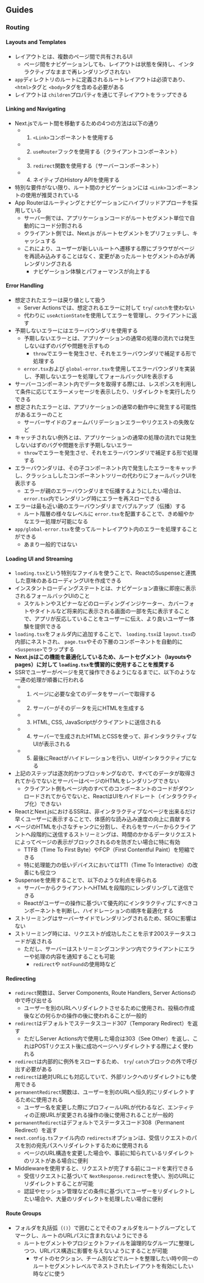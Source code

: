## Guides
### Routing
#### Layouts and Templates
- レイアウトとは、複数のページ間で共有されるUI
	- ページ間をナビゲーションしても、レイアウトは状態を保持し、インタラクティブなままで再レンダリングされない
- `app`ディレクトリのルートに定義されるルートレイアウトは必須であり、 `<html>`タグと `<body>`タグを含める必要がある
- レイアウトは `children`プロパティを通じて子レイアウトをラップできる

#### Linking and Navigating
- Next.jsでルート間を移動するための4つの方法は以下の通り
	- 1. `<Link>`コンポーネントを使用する
	- 2. `useRouter`フックを使用する（クライアントコンポーネント）
	- 3. `redirect`関数を使用する（サーバーコンポーネント）
	- 4. ネイティブのHistory APIを使用する
- 特別な要件がない限り、ルート間のナビゲーションには `<Link>`コンポーネントの使用が推奨されている
- App Routerはルーティングとナビゲーションにハイブリッドアプローチを採用している
	- サーバー側では、アプリケーションコードがルートセグメント単位で自動的にコード分割される
	- クライアント側では、Next.js がルートセグメントをプリフェッチし、キャッシュする
	- これにより、ユーザーが新しいルートへ遷移する際にブラウザがページを再読み込みすることはなく、変更があったルートセグメントのみが再レンダリングされる
		- ナビゲーション体験とパフォーマンスが向上する

#### Error Handling
- 想定されたエラーは戻り値として扱う
	- Server Actionsでは、想定されるエラーに対して `try`/ `catch`を使わない
	- 代わりに `useActionState`を使用してエラーを管理し、クライアントに返す
- 予期しないエラーにはエラーバウンダリを使用する
	- 予期しないエラーとは、アプリケーションの通常の処理の流れでは発生しないはずのバグや問題を示すもの
		- `throw`でエラーを発生させ、それをエラーバウンダリで補足する形で処理する
	- `error.tsx`および `global-error.tsx`を使用してエラーバウンダリを実装し、予期しないエラーを処理してフォールバックUIを表示する
- サーバーコンポーネント内でデータを取得する際には、レスポンスを利用して条件に応じてエラーメッセージを表示したり、リダイレクトを実行したりできる
- 想定されたエラーとは、アプリケーションの通常の動作中に発生する可能性があるエラーのこと
	- サーバーサイドのフォームバリデーションエラーやリクエストの失敗など
- キャッチされない例外とは、アプリケーションの通常の処理の流れでは発生しないはずのバグや問題を示す予期しないエラー
	- `throw`でエラーを発生させ、それをエラーバウンダリで補足する形で処理する
- エラーバウンダリは、その子コンポーネント内で発生したエラーをキャッチし、クラッシュししたコンポーネントツリーの代わりにフォールバックUIを表示する
	- エラーが親のエラーバウンダリまで伝播するようにしたい場合は、 `error.tsx`内でレンダリング時にエラーを再スローできる
- エラーは最も近い親のエラーバウンダリまでバブルアップ（伝播）する
	- ルート階層の様々なレベルに `error.tsx`を配置することで、きめ細やかなエラー処理が可能になる
- `app/global-error.tsx`を使ってルートレイアウト内のエラーを処理することができる
	- あまり一般的ではない

#### Loading UI and Streaming
- `loading.tsx`という特別なファイルを使うことで、ReactのSuspenseと連携した意味のあるローディングUIを作成できる
- インスタントローディングステートとは、ナビゲーション直後に即座に表示されるフォールバックUIのこと
	- スケルトンやスピナーなどのローディングインジケーター、カバーフォトやタイトルなど将来的に表示される画面の一部を先に表示することで、アプリが反応していることをユーザーに伝え、より良いユーザー体験を提供できる
- `loading.tsx`をフォルダ内に追加することで、 `loading.tsx`は `layout.tsx`の内部にネストされ、 `page.tsx`やその下層のコンポーネントを自動的に `<Suspense>`でラップする
- **Next.jsはこの機能を最適化しているため、ルートセグメント（layoutsやpages）に対して `loading.tsx`を慣習的に使用することを推奨する**
- SSRでユーザーがページを見て操作できるようになるまでに、以下のような一連の処理が順番に行われる
	- 1. ページに必要な全てのデータをサーバーで取得する
	- 2. サーバーがそのデータを元にHTMLを生成する
	- 3. HTML, CSS, JavaScriptがクライアントに送信される
	- 4. サーバーで生成されたHTMLとCSSを使って、非インタラクティブなUIが表示される
	- 5. 最後にReactがハイドレーションを行い、UIがインタラクティブになる
- 上記のステップは逐次的かつブロッキングなので、すべてのデータが取得されてからでないとサーバーはページのHTMLをレンダリングできない
	- クライアント側もページ内のすべてのコンポーネントのコードがダウンロードされてからでないと、ReactはUIをハイドレート（インタラクティブ化）できない
- ReactとNext.jsにおけるSSRは、非インタラクティブなページを出来るだけ早くユーザーに表示することで、体感的な読み込み速度の向上に貢献する
- ページのHTMLを小さなチャンクに分割し、それらをサーバーからクライアントへ段階的に送信するストリーミングは、時間のかかるデータリクエストによってページの表示がブロックされるのを防ぎたい場合に特に有効
	- TTFB（Time To First Byte）やFCP（First Contentful Paint）を短縮できる
	- 特に処理能力の低いデバイスにおいてはTTI（Time To Interactive）の改善にも役立つ
- Suspenseを使用することで、以下のような利点を得られる
	- サーバーからクライアントへHTMLを段階的にレンダリングして送信できる
	- Reactがユーザーの操作に基づいて優先的にインタラクティブにすべきコンポーネントを判断し、ハイドレーションの順序を最適化する
- ストリーミングはサーバーサイドでレンダリングされるため、SEOに影響はない
- ストリーミング時には、リクエストが成功したことを示す200ステータスコードが返される
	- ただし、サーバーはストリーミングコンテンツ内でクライアントにエラーや処理の内容を通知することも可能
		- `redirect`や `notFound`の使用時など

#### Redirecting
- `redirect`関数は、Server Components, Route Handlers, Server Actionsの中で呼び出せる
	- ユーザーを別のURLへリダイレクトさせるために使用され、投稿の作成後などの何らかの操作の後に使われることが一般的
- `redirect`はデフォルトでステータスコード307（Temporary Redirect）を返す
	- ただしServer Actions内で使用した場合は303（See Other）を返し、これはPOSTリクエスト後に成功ページへリダイレクトする際によく使われる
- `redirect`は内部的に例外をスローするため、 `try`/ `catch`ブロックの外で呼び出す必要がある
- `redirect`は絶対URLにも対応していて、外部リンクへのリダイレクトにも使用できる
- `permanentRedirect`関数は、ユーザーを別のURLへ恒久的にリダイレクトするために使用される
	- ユーザー名を変更した際にプロフィールURLが代わるなど、エンティティの正規URLが変更される操作の後に使用されることが一般的
- `permanentRedirect`はデフォルトでステータスコード308（Permanent Redirect）を返す
- `next.config.ts`ファイル内の `redirects`オプションは、受信リクエストのパスを別の宛先パスへリダイレクトするために使用される
	- ページのURL構造を変更した場合や、事前に知られているリダイレクトのリストがある場合に便利
- Middlewareを使用すると、リクエストが完了する前にコードを実行できる
	- 受信リクエストに基づいて `NextResponse.redirect`を使い、別のURLにリダイレクトすることが可能
	- 認証やセッション管理などの条件に基づいてユーザーをリダイレクトしたい場合や、大量のリダイレクトを処理したい場合に便利

#### Route Groups
- フォルダを丸括弧（`()`）で囲むことでそのフォルダをルートグループとしてマークし、ルートのURLパスに含まれないようにできる
	- ルートセグメントやプロジェクトファイルを論理的なグループに整理しつつ、URLパス構造に影響を与えないようにすることが可能
		- サイトのセクション、チーム別などでルートを整理したい時や同一のルートセグメントレベルでネストされたレイアウトを有効にしたい時などに使う
